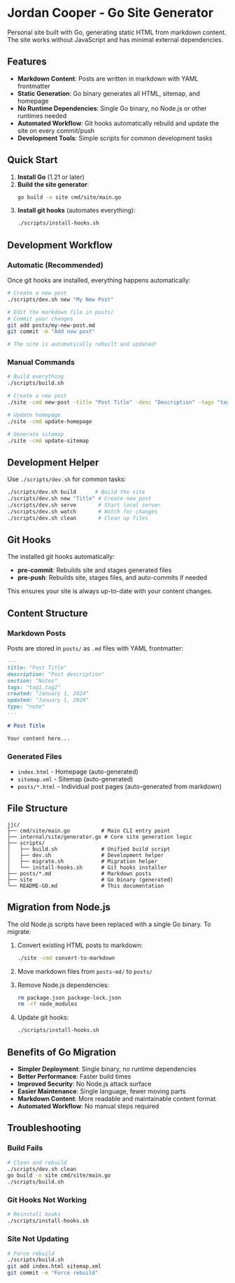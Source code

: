 # Jordan Cooper - Go Site Generator

Personal site built with Go, generating static HTML from markdown content. The site works without JavaScript and has minimal external dependencies.

## Features

- **Markdown Content**: Posts are written in markdown with YAML frontmatter
- **Static Generation**: Go binary generates all HTML, sitemap, and homepage
- **No Runtime Dependencies**: Single Go binary, no Node.js or other runtimes needed
- **Automated Workflow**: Git hooks automatically rebuild and update the site on every commit/push
- **Development Tools**: Simple scripts for common development tasks

## Quick Start

1. **Install Go** (1.21 or later)
2. **Build the site generator**:
   ```bash
   go build -o site cmd/site/main.go
   ```
3. **Install git hooks** (automates everything):
   ```bash
   ./scripts/install-hooks.sh
   ```

## Development Workflow

### Automatic (Recommended)
Once git hooks are installed, everything happens automatically:

```bash
# Create a new post
./scripts/dev.sh new "My New Post"

# Edit the markdown file in posts/
# Commit your changes
git add posts/my-new-post.md
git commit -m "Add new post"

# The site is automatically rebuilt and updated!
```

### Manual Commands
```bash
# Build everything
./scripts/build.sh

# Create a new post
./site -cmd new-post -title "Post Title" -desc "Description" -tags "tag1,tag2" -section "Notes"

# Update homepage
./site -cmd update-homepage

# Generate sitemap
./site -cmd update-sitemap
```

## Development Helper

Use `./scripts/dev.sh` for common tasks:

```bash
./scripts/dev.sh build      # Build the site
./scripts/dev.sh new "Title" # Create new post
./scripts/dev.sh serve       # Start local server
./scripts/dev.sh watch       # Watch for changes
./scripts/dev.sh clean       # Clean up files
```

## Git Hooks

The installed git hooks automatically:

- **pre-commit**: Rebuilds site and stages generated files
- **pre-push**: Rebuilds site, stages files, and auto-commits if needed

This ensures your site is always up-to-date with your content changes.

## Content Structure

### Markdown Posts

Posts are stored in `posts/` as `.md` files with YAML frontmatter:

```markdown
---
title: "Post Title"
description: "Post description"
section: "Notes"
tags: "tag1,tag2"
created: "January 1, 2024"
updated: "January 1, 2024"
type: "note"
---

# Post Title

Your content here...
```

### Generated Files

- `index.html` - Homepage (auto-generated)
- `sitemap.xml` - Sitemap (auto-generated)
- `posts/*.html` - Individual post pages (auto-generated from markdown)

## File Structure

```
jjc/
├── cmd/site/main.go          # Main CLI entry point
├── internal/site/generator.go # Core site generation logic
├── scripts/
│   ├── build.sh              # Unified build script
│   ├── dev.sh                # Development helper
│   ├── migrate.sh            # Migration helper
│   └── install-hooks.sh      # Git hooks installer
├── posts/*.md                # Markdown posts
├── site                      # Go binary (generated)
└── README-GO.md              # This documentation
```

## Migration from Node.js

The old Node.js scripts have been replaced with a single Go binary. To migrate:

1. Convert existing HTML posts to markdown:
   ```bash
   ./site -cmd convert-to-markdown
   ```

2. Move markdown files from `posts-md/` to `posts/`

3. Remove Node.js dependencies:
   ```bash
   rm package.json package-lock.json
   rm -rf node_modules
   ```

4. Update git hooks:
   ```bash
   ./scripts/install-hooks.sh
   ```

## Benefits of Go Migration

- **Simpler Deployment**: Single binary, no runtime dependencies
- **Better Performance**: Faster build times
- **Improved Security**: No Node.js attack surface
- **Easier Maintenance**: Single language, fewer moving parts
- **Markdown Content**: More readable and maintainable content format
- **Automated Workflow**: No manual steps required

## Troubleshooting

### Build Fails
```bash
# Clean and rebuild
./scripts/dev.sh clean
go build -o site cmd/site/main.go
./scripts/build.sh
```

### Git Hooks Not Working
```bash
# Reinstall hooks
./scripts/install-hooks.sh
```

### Site Not Updating
```bash
# Force rebuild
./scripts/build.sh
git add index.html sitemap.xml
git commit -m "Force rebuild"
``` 
